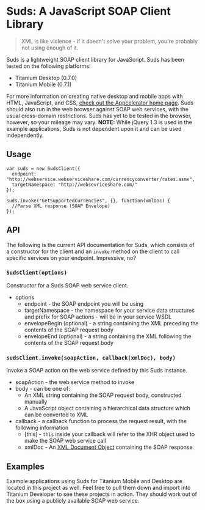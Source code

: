 # Suds: A JavaScript SOAP Client Library

> XML is like violence - if it doesn't solve your problem, you're probably not using enough of it.

Suds is a lightweight SOAP client library for JavaScript.  Suds has been tested on the following platforms:

* Titanium Desktop (0.7.0)
* Titanium Mobile (0.7.1)

For more information on creating native desktop and mobile apps with HTML, JavaScript, and CSS, 
[check out the Appcelerator home page](http://www.appcelerator.com).  Suds should also run in the web browser
against SOAP web services, with the usual cross-domain restrictions.  Suds has yet to be tested in the browser,
however, so your mileage may vary.  __NOTE:__ While jQuery 1.3 is used in the example applications, Suds is not
dependent upon it and can be used independently.

## Usage

	var suds = new SudsClient({ 
	  endpoint: "http://webservice.webserviceshare.com/currencyconverter/rates.asmx",
	  targetNamespace: "http://websevriceshare.com/" 
	});
	
	suds.invoke("GetSupportedCurrencies", {}, function(xmlDoc) {
	  //Parse XML response (SOAP Envelope)
	});
		
## API

The following is the current API documentation for Suds, which consists of a constructor for the client and an `invoke`
method on the client to call specific services on your endpoint.  Impressive, no?

### `SudsClient(options)`

Constructor for a Suds SOAP web service client.

* options
	* endpoint - the SOAP endpoint you will be using
	* targetNamespace - the namespace for your service data structures and prefix for SOAP actions - will be in your service WSDL
	* envelopeBegin (optional) - a string containing the XML preceding the contents of the SOAP request body
	* envelopeEnd (optional) - a string containing the XML following the contents of the SOAP request body
	
### `sudsClient.invoke(soapAction, callback(xmlDoc), body)`

Invoke a SOAP action on the web service defined by this Suds instance.

* soapAction - the web service method to invoke
* body - can be one of:
	* An XML string containing the SOAP request body, constructed manually
	* A JavaScript object containing a hierarchical data structure which can be converted to XML
* callback - a callback function to process the request result, with the following information
	* [this] - `this` inside your callback will refer to the XHR object used to make the SOAP web service call
	* xmlDoc - An [XML Document Object](http://www.w3schools.com/Dom/default.asp) containing the SOAP response
	
## Examples

Example applications using Suds for Titanium Mobile and Desktop are located in this project as well.
Feel free to pull them down and import into Titanium Developer to see these projects in action.  They
should work out of the box using a publicly available SOAP web service.